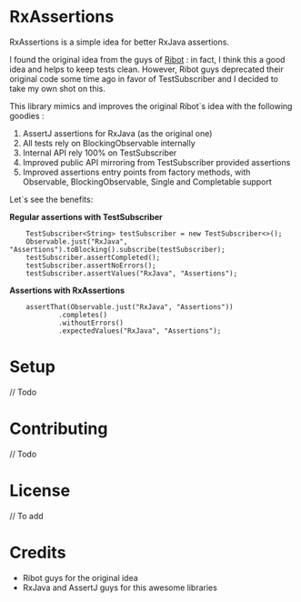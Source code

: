 # RxAssertions

RxAssertions is a simple idea for better RxJava assertions. 

I found the original idea from the guys of [Ribot](https://github.com/ribot/assertj-rx) : in fact, I think this a good idea and helps to keep tests clean. However, Ribot guys deprecated their original code some time ago in favor of TestSubscriber and I decided to take my own shot on this.

This library mimics and improves the original Ribot`s idea with the following goodies :

1. AssertJ assertions for RxJava (as the original one)
2. All tests rely on BlockingObservable internally
2. Internal API rely 100% on TestSubscriber
3. Improved public API mirroring from TestSubscriber provided assertions
4. Improved assertions entry points from factory methods, with Observable, BlockingObservable, Single and Completable support

Let`s see the benefits:

**Regular assertions with TestSubscriber**

        TestSubscriber<String> testSubscriber = new TestSubscriber<>();
        Observable.just("RxJava", "Assertions").toBlocking().subscribe(testSubscriber);
        testSubscriber.assertCompleted();
        testSubscriber.assertNoErrors();
        testSubscriber.assertValues("RxJava", "Assertions");



**Assertions with RxAssertions**

        assertThat(Observable.just("RxJava", "Assertions"))
                .completes()
                .withoutErrors()
                .expectedValues("RxJava", "Assertions");


# Setup

// Todo

# Contributing

// Todo


# License

// To add

# Credits

- Ribot guys for the original idea
- RxJava and AssertJ guys for this awesome libraries
